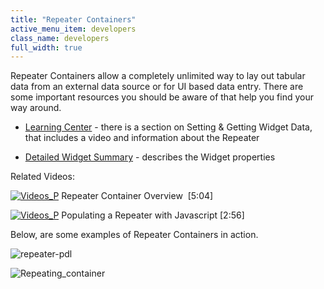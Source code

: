 ```yaml
---
title: "Repeater Containers"
active_menu_item: developers
class_name: developers
full_width: true
---
```



Repeater Containers allow a completely unlimited way to lay out tabular data from an external data source or for UI based data entry. There are some important resources you should be aware of that help you find your way around.

 - [Learning Center](http://www.applicationcraft.com/learning-center#PowerWidgets) - there is a section on Setting & Getting Widget Data, that includes a video and information about the Repeater

 - [Detailed Widget Summary](/developers/user-guide/product-guide/widget-properties-events/containers/repeater) - describes the Widget properties

Related Videos:

[![Videos\_P](/img/docs/videos_p.png)](http://www.youtube.com/v/3rAyD-f30ic?autoplay=1&hd=1&fs=1&showsearch=0&rel=0&) Repeater Container Overview  [5:04]

[![Videos\_P](/img/docs/videos_p.png)](http://www.youtube.com/v/fPPlPcE69yE?autoplay=1&hd=1&fs=1&showsearch=0&rel=0&) Populating a Repeater with Javascript [2:56]

Below, are some examples of Repeater Containers in action.

![repeater-pdl](/img/docs/repeater-pdl.jpg)

![Repeating\_container](/img/docs/repeating_container.zoom71.png)

